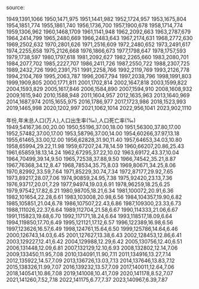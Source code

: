 source:

1949,1391,1066
1950,1471,975
1951,1441,982
1952,1724,957
1953,1675,804
1954,1851,774
1955,1861,740
1956,1736,700
1957,1900,678
1958,1714,774
1959,1306,962
1960,1468,1709
1961,1141,948
1962,2092,663
1963,2787,679
1964,2414,799
1965,2480,669
1966,2483,643
1967,2174,631
1968,2772,630
1969,2502,632
1970,2801,626
1971,2516,609
1972,2480,652
1973,2491,617
1974,2255,658
1975,2126,668
1976,1866,673
1977,1798,647
1978,1757,593
1979,1738,597
1980,1797,618
1981,2092,627
1982,2265,660
1983,2080,701
1984,2077,702
1985,2227,707
1986,2411,726
1987,2550,722
1988,2307,725
1989,2432,726
1990,2391,751
1991,2258,766
1992,2119,769
1993,2126,778
1994,2104,769
1995,2063,787
1996,2067,794
1997,2038,796
1998,1991,803
1999,1909,805
2000,1771,811
2001,1702,814
2002,1647,818
2003,1599,822
2004,1593,829
2005,1617,846
2006,1584,890
2007,1594,910
2008,1608,932
2009,1615,940
2010,1588,948
2011,1604,957
2012,1635,963
2013,1640,969
2014,1687,974
2015,1655,975
2016,1786,977
2017,1723,986
2018,1523,993
2019,1465,998
2020,1202,997
2021,1062,1014
2022,956,1041
2023,902,1110




年份,年末总人口(万人),人口出生率(‰),人口死亡率(‰)
1949,54167,36.00,20.00
1950,55196,37.00,18.00
1951,56300,37.80,17.00
1952,57482,37.00,17.00
1953,58796,37.00,14.00
1954,60266,37.97,13.18
1955,61465,33.00,12.00
1956,62828,31.90,11.40
1957,64653,34.03,10.80
1958,65994,29.22,11.98
1959,67207,24.78,14.59
1960,66207,20.86,25.43
1961,65859,18.13,14.24
1962,67295,37.22,10.02
1963,69172,43.37,10.04
1964,70499,39.14,9.50
1965,72538,37.88,9.50
1966,74542,35.21,8.87
1967,76368,34.12,8.47
1968,78534,35.75,8.03
1969,80671,34.25,8.06
1970,82992,33.59,7.64
1971,85229,30.74,7.34
1972,87177,29.92,7.65
1973,89217,28.07,7.06
1974,90859,24.95,7.38
1975,92420,23.13,7.36
1976,93717,20.01,7.29
1977,94974,19.03,6.91
1978,96259,18.25,6.25
1979,97542,17.82,6.21
1980,98705,18.21,6.34
1981,100072,20.91,6.36
1982,101654,22.28,6.61
1983,103008,20.98,6.56
1984,104357,19.90,6.82
1985,105851,21.04,6.78
1986,107507,22.43,6.86
1987,109300,23.33,6.73
1988,111026,22.37,6.64
1989,112704,21.58,6.67
1990,114333,21.06,6.67
1991,115823,19.68,6.70
1992,117171,18.24,6.64
1993,118517,18.09,6.64
1994,119850,17.70,6.49
1995,121121,17.12,6.57
1996,122389,16.98,6.56
1997,123626,16.57,6.49
1998,124761,15.64,6.50
1999,125786,14.64,6.46
2000,126743,14.03,6.45
2001,127627,13.38,6.43
2002,128453,12.86,6.41
2003,129227,12.41,6.42
2004,129988,12.29,6.42
2005,130756,12.40,6.51
2006,131448,12.09,6.81
2007,132129,12.10,6.93
2008,132802,12.14,7.06
2009,133450,11.95,7.08
2010,134091,11.90,7.11
2011,134916,13.27,7.14
2012,135922,14.57,7.09
2013,136726,13.03,7.13
2014,137646,13.83,7.12
2015,138326,11.99,7.07
2016,139232,13.57,7.09
2017,140011,12.64,7.06
2018,140541,10.86,7.08
2019,141008,10.41,7.09
2020,141178,8.52,7.07
2021,141260,7.52,7.18
2022,141175,6.77,7.37
2023,140967,6.39,7.87